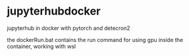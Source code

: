 # jupyterhubdocker
jupyterhub in docker with pytorch and detecron2

the dockerRun.bat contains the run command for using gpu inside the container, working with wsl
